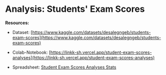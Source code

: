 # **Analysis: Students' Exam Scores**

**Resources:**

* Dataset: [https://www.kaggle.com/datasets/desalegngeb/students-exam-scores](https://www.kaggle.com/datasets/desalegngeb/students-exam-scores)
    
* Colab-Notebook: [https://linkk-sh.vercel.app/student-exam-scores-analyses](https://linkk-sh.vercel.app/student-exam-scores-analyses)
    
* Spreadsheet: [Student Exam Scores Analyses Stats](https://docs.google.com/spreadsheets/d/1Q8p3sqnxYyxvEHnZZ_Sx2yqMpWONrWqsk4EEj5_kIOI/edit?usp=sharing)
